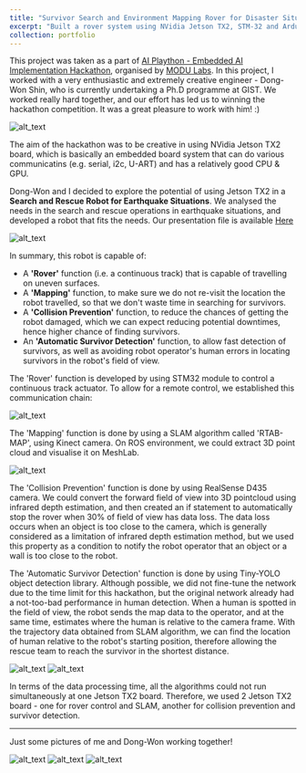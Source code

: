 ```yaml
---
title: "Survivor Search and Environment Mapping Rover for Disaster Situations, using SLAM and Object Detection on Embedded Devices"
excerpt: "Built a rover system using NVidia Jetson TX2, STM-32 and Arduino, that is capable of mapping disaster environment and simultaneously search for survivors."
collection: portfolio
---
```


This project was taken as a part of [AI Plaython - Embedded AI Implementation Hackathon](https://event-us.kr/modu/event/4448), organised by [MODU Labs](http://www.modulabs.co.kr/). In this project, I worked with a very enthusiastic and extremely creative engineer -  Dong-Won Shin, who is currently undertaking a Ph.D programme at GIST. We worked really hard together, and our effort has led us to winning the hackathon competition. It was a great pleasure to work with him! :) 

![alt_text](https://github.com/changh95/changh95.github.io/blob/master/images/portfolio_4_4.jpg?raw=true)

The aim of the hackathon was to be creative in using NVidia Jetson TX2 board, which is basically an embedded board system that can do various communicatins (e.g. serial, i2c, U-ART) and has a relatively good CPU & GPU.

Dong-Won and I decided to explore the potential of using Jetson TX2 in a **Search and Rescue Robot for Earthquake Situations**. We analysed the needs in the search and rescue operations in earthquake situations, and developed a robot that fits the needs. Our presentation file is available [Here](https://github.com/changh95/changh95.github.io/blob/master/files/20181215%20AI%20%ED%94%8C%EB%A0%88%EC%9D%B4%ED%86%A4%20%EB%B0%9C%ED%91%9C%EC%9E%90%EB%A3%8C.pptx?raw=true)

![alt_text](https://github.com/changh95/changh95.github.io/blob/master/files/portfolio-4-5.jpg?raw=true)

In summary, this robot is capable of:
  - A **'Rover'** function (i.e. a continuous track) that is capable of travelling on uneven surfaces.
  - A **'Mapping'** function, to make sure we do not re-visit the location the robot travelled, so that we don't waste time in searching for survivors.
  - A **'Collision Prevention'** function, to reduce the chances of getting the robot damaged, which we can expect reducing potential downtimes, hence higher chance of finding survivors.
  - An **'Automatic Survivor Detection'** function, to allow fast detection of survivors, as well as avoiding robot operator's human errors in locating survivors in the robot's field of view.
  
The 'Rover' function is developed by using STM32 module to control a continuous track actuator. To allow for a remote control, we established this communication chain: 

 ![alt_text](https://github.com/changh95/changh95.github.io/blob/master/files/portfolio-4-1.png?raw=true)

The 'Mapping' function is done by using a SLAM algorithm called 'RTAB-MAP', using Kinect camera. On ROS environment, we could extract 3D point cloud and visualise it on MeshLab.

![alt_text](https://github.com/changh95/changh95.github.io/blob/master/files/portfolio-4-2.png?raw=true)

The 'Collision Prevention' function is done by using RealSense D435 camera. We could convert the forward field of view into 3D pointcloud using infrared depth estimation, and then created an if statement to automatically stop the rover when 30% of field of view has data loss. The data loss occurs when an object is too close to the camera, which is generally considered as a limitation of infrared depth estimation method, but we used this property as a condition to notify the robot operator that an object or a wall is too close to the robot.

The 'Automatic Survivor Detection' function is done by using Tiny-YOLO object detection library. Although possible, we did not fine-tune the network due to the time limit for this hackathon, but the original network already had a not-too-bad performance in human detection. When a human is spotted in the field of view, the robot sends the map data to the operator, and at the same time, estimates where the human is relative to the camera frame. With the trajectory data obtained from SLAM algorithm, we can find the location of human relative to the robot's starting position, therefore allowing the rescue team to reach the survivor in the shortest distance.

![alt_text](https://github.com/changh95/changh95.github.io/blob/master/files/portfolio-4-3.png?raw=true)
![alt_text](https://github.com/changh95/changh95.github.io/blob/master/files/portfolio-4-4.png?raw=true)

In terms of the data processing time, all the algorithms could not run simultaneously at one Jetson TX2 board. Therefore, we used 2 Jetson TX2 board - one for rover control and SLAM, another for collision prevention and survivor detection.

-------------------------------

Just some pictures of me and Dong-Won working together!

![alt_text](https://github.com/changh95/changh95.github.io/blob/master/images/portfolio_4_1.jpg?raw=true)
![alt_text](https://github.com/changh95/changh95.github.io/blob/master/images/portfolio_4_3.jpg?raw=true)
![alt_text](https://github.com/changh95/changh95.github.io/blob/master/files/portfolio-4-gif.gif?raw=true)
